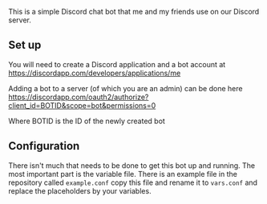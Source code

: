 This is a simple Discord chat bot that me and my friends use on our Discord server.

## Set up

You will need to create a Discord application and a bot account at https://discordapp.com/developers/applications/me

Adding a bot to a server (of which you are an admin) can be done here https://discordapp.com/oauth2/authorize?client_id=BOTID&scope=bot&permissions=0

Where BOTID is the ID of the newly created bot

## Configuration

There isn't much that needs to be done to get this bot up and running. The most important part is the variable file. There is an example file in the repository called ```example.conf``` copy this file and rename it to ```vars.conf``` and replace the placeholders by your variables.
